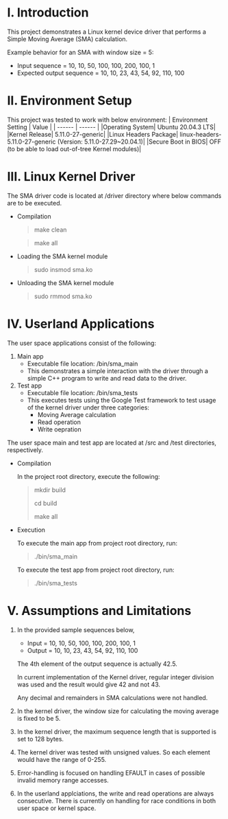 # I. Introduction

This project demonstrates a Linux kernel device driver that performs a Simple Moving Average (SMA) calculation.

Example behavior for an SMA with window size = 5:

* Input sequence = 10, 10, 50, 100, 100, 200, 100, 1
* Expected output sequence = 10, 10, 23, 43, 54, 92, 110, 100

# II. Environment Setup

This project was tested to work with below environment:
| Environment Setting | Value |
| ------ | ------ |
|Operating System| Ubuntu 20.04.3 LTS|
|Kernel Release| 5.11.0-27-generic|
|Linux Headers Package| linux-headers-5.11.0-27-generic (Version: 5.11.0-27.29~20.04.1)|
|Secure Boot in BIOS| OFF (to be able to load out-of-tree Kernel modules)|

# III. Linux Kernel Driver

The SMA driver code is located at /driver directory where below commands are to be executed.

* Compilation
  > make clean

  > make all

* Loading the SMA kernel module
  > sudo insmod sma.ko

* Unloading the SMA kernel module
  > sudo rmmod sma.ko

# IV. Userland Applications

The user space applications consist of the following:
1. Main app
    - Executable file location: /bin/sma_main
    - This demonstrates a simple interaction with the driver through a simple C++ program to write and read data to the driver.
2. Test app
    - Executable file location: /bin/sma_tests
    - This executes tests using the Google Test framework to test usage of the kernel driver under three categories:
      - Moving Average calculation
      - Read operation
      - Write oepration

The user space main and test app are located at /src and /test directories, respectively.

* Compilation
  
  In the project root directory, execute the following:
  > mkdir build
  > 
  > cd build
  > 
  > make all

* Execution
  
  To execute the main app from project root directory, run:
  > ./bin/sma_main

  To execute the test app from project root directory, run:
  > ./bin/sma_tests

# V. Assumptions and Limitations
1. In the provided sample sequences below,
    * Input = 10, 10, 50, 100, 100, 200, 100, 1
    * Output = 10, 10, 23, 43, 54, 92, 110, 100

    The 4th element of the output sequence is actually 42.5.
    
    In current implementation of the Kernel driver, regular integer division was used and the result would give 42 and not 43.
    
    Any decimal and remainders in SMA calculations were not handled.
    
2. In the kernel driver, the window size for calculating the moving average is fixed to be 5.

3. In the kernel driver, the maximum sequence length that is supported is set to 128 bytes.

4. The kernel driver was tested with unsigned values. So each element would have the range of 0-255.

5. Error-handling is focused on handling EFAULT in cases of possible invalid memory range accesses.

6. In the userland applciations, the write and read operations are always consecutive. There is currently on handling for race conditions in both user space or kernel space.
